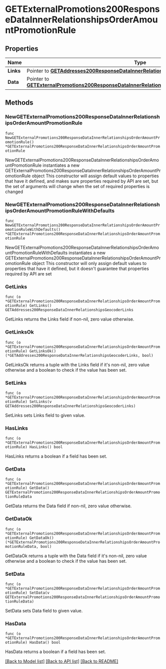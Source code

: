 # GETExternalPromotions200ResponseDataInnerRelationshipsOrderAmountPromotionRule

## Properties

Name | Type | Description | Notes
------------ | ------------- | ------------- | -------------
**Links** | Pointer to [**GETAddresses200ResponseDataInnerRelationshipsGeocoderLinks**](GETAddresses200ResponseDataInnerRelationshipsGeocoderLinks.md) |  | [optional] 
**Data** | Pointer to [**GETExternalPromotions200ResponseDataInnerRelationshipsOrderAmountPromotionRuleData**](GETExternalPromotions200ResponseDataInnerRelationshipsOrderAmountPromotionRuleData.md) |  | [optional] 

## Methods

### NewGETExternalPromotions200ResponseDataInnerRelationshipsOrderAmountPromotionRule

`func NewGETExternalPromotions200ResponseDataInnerRelationshipsOrderAmountPromotionRule() *GETExternalPromotions200ResponseDataInnerRelationshipsOrderAmountPromotionRule`

NewGETExternalPromotions200ResponseDataInnerRelationshipsOrderAmountPromotionRule instantiates a new GETExternalPromotions200ResponseDataInnerRelationshipsOrderAmountPromotionRule object
This constructor will assign default values to properties that have it defined,
and makes sure properties required by API are set, but the set of arguments
will change when the set of required properties is changed

### NewGETExternalPromotions200ResponseDataInnerRelationshipsOrderAmountPromotionRuleWithDefaults

`func NewGETExternalPromotions200ResponseDataInnerRelationshipsOrderAmountPromotionRuleWithDefaults() *GETExternalPromotions200ResponseDataInnerRelationshipsOrderAmountPromotionRule`

NewGETExternalPromotions200ResponseDataInnerRelationshipsOrderAmountPromotionRuleWithDefaults instantiates a new GETExternalPromotions200ResponseDataInnerRelationshipsOrderAmountPromotionRule object
This constructor will only assign default values to properties that have it defined,
but it doesn't guarantee that properties required by API are set

### GetLinks

`func (o *GETExternalPromotions200ResponseDataInnerRelationshipsOrderAmountPromotionRule) GetLinks() GETAddresses200ResponseDataInnerRelationshipsGeocoderLinks`

GetLinks returns the Links field if non-nil, zero value otherwise.

### GetLinksOk

`func (o *GETExternalPromotions200ResponseDataInnerRelationshipsOrderAmountPromotionRule) GetLinksOk() (*GETAddresses200ResponseDataInnerRelationshipsGeocoderLinks, bool)`

GetLinksOk returns a tuple with the Links field if it's non-nil, zero value otherwise
and a boolean to check if the value has been set.

### SetLinks

`func (o *GETExternalPromotions200ResponseDataInnerRelationshipsOrderAmountPromotionRule) SetLinks(v GETAddresses200ResponseDataInnerRelationshipsGeocoderLinks)`

SetLinks sets Links field to given value.

### HasLinks

`func (o *GETExternalPromotions200ResponseDataInnerRelationshipsOrderAmountPromotionRule) HasLinks() bool`

HasLinks returns a boolean if a field has been set.

### GetData

`func (o *GETExternalPromotions200ResponseDataInnerRelationshipsOrderAmountPromotionRule) GetData() GETExternalPromotions200ResponseDataInnerRelationshipsOrderAmountPromotionRuleData`

GetData returns the Data field if non-nil, zero value otherwise.

### GetDataOk

`func (o *GETExternalPromotions200ResponseDataInnerRelationshipsOrderAmountPromotionRule) GetDataOk() (*GETExternalPromotions200ResponseDataInnerRelationshipsOrderAmountPromotionRuleData, bool)`

GetDataOk returns a tuple with the Data field if it's non-nil, zero value otherwise
and a boolean to check if the value has been set.

### SetData

`func (o *GETExternalPromotions200ResponseDataInnerRelationshipsOrderAmountPromotionRule) SetData(v GETExternalPromotions200ResponseDataInnerRelationshipsOrderAmountPromotionRuleData)`

SetData sets Data field to given value.

### HasData

`func (o *GETExternalPromotions200ResponseDataInnerRelationshipsOrderAmountPromotionRule) HasData() bool`

HasData returns a boolean if a field has been set.


[[Back to Model list]](../README.md#documentation-for-models) [[Back to API list]](../README.md#documentation-for-api-endpoints) [[Back to README]](../README.md)



